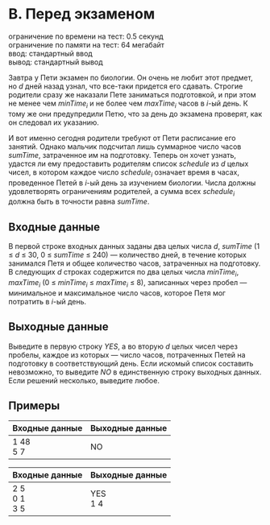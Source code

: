 # B. Перед экзаменом
ограничение по времени на тест: 0.5 секунд  
ограничение по памяти на тест: 64 мегабайт  
ввод: стандартный ввод  
вывод: стандартный вывод

Завтра у Пети экзамен по биологии. Он очень не любит этот предмет, но <i>d</i> дней назад узнал, что все-таки придется его сдавать. Строгие 
родители сразу же наказали Пете заниматься подготовкой, и при этом не менее чем <i>minTime<sub>i</sub></i> и не более чем <i>maxTime<sub>i</sub></i> 
часов в <i>i</i>-ый день. К тому же они предупредили Петю, что за день до экзамена проверят, как он следовал их указанию.  

И вот именно сегодня родители требуют от Пети расписание его занятий. Однако мальчик подсчитал лишь суммарное число часов <i>sumTime</i>, 
затраченное им на подготовку. Теперь он хочет узнать, удастся ли ему предоставить родителям список <i>sсhedule</i> из <i>d</i> целых чисел, в 
котором каждое число <i>sсhedule<sub>i</sub></i> означает время в часах, проведенное Петей в <i>i</i>-ый день за изучением биологии. Числа должны 
удовлетворять ограничениям родителей, а сумма всех <i>sсhedule<sub>i</sub></i> должна быть в точности равна <i>sumTime</i>.

## Входные данные
В первой строке входных данных заданы два целых числа <i>d</i>, <i>sumTime</i> (1 ≤ <i>d</i> ≤ 30, 0 ≤ <i>sumTime</i> ≤ 240) — количество дней, 
в течение которых занимался Петя и общее количество часов, затраченных на подготовку. В следующих <i>d</i> строках содержится по два целых числа 
<i>minTime<sub>i</sub></i>, <i>maxTime<sub>i</sub></i> (0 ≤ <i>minTime<sub>i</sub></i> ≤ <i>maxTime<sub>i</sub></i> ≤ 8), записанных через пробел 
— минимальное и максимальное число часов, которое Петя мог потратить в <i>i</i>-ый день.

## Выходные данные
Выведите в первую строку <i>YES</i>, а во вторую <i>d</i> целых чисел через пробелы, каждое из которых — число часов, потраченных Петей на подготовку в 
соответствующий день. Если искомый список составить невозможно, то выведите <i>NO</i> в единственную строку выходных данных. Если решений несколько, 
выведите любое.

## Примеры
<table>
  <thead>
    <tr>
      <th align= "left">Входные данные</th>
      <th align= "left">Выходные данные</th>
    </tr>
  </thead>
  <tbody>
    <tr>
        <td>
			1 48</br>
			5 7
        </td>
        <td>NO</td>
    </tr>
  </tbody>
</table>

<table>
  <thead>
    <tr>
      <th align= "left">Входные данные</th>
      <th align= "left">Выходные данные</th>
    </tr>
  </thead>
  <tbody>
    <tr>
        <td>
			2 5</br>
			0 1</br>
			3 5
        </td>
        <td>
			YES</br>
			1 4 
		</td>
    </tr>
  </tbody>
</table>